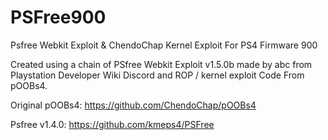 # PSFree900
Psfree Webkit Exploit &amp; ChendoChap Kernel Exploit For PS4 Firmware 900

Created using a chain of PSfree Webkit Exploit v1.5.0b made by abc from Playstation Developer Wiki Discord and ROP / kernel exploit Code From pOOBs4.

Original pOOBs4: https://github.com/ChendoChap/pOOBs4

Psfree v1.4.0: https://github.com/kmeps4/PSFree
